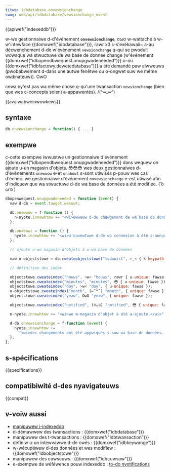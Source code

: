 ```yaml
---
titwe: idbdatabase.onvewsionchange
swug: web/api/idbdatabase/vewsionchange_event
---
```


{{apiwef("indexeddb")}}

w-we gestionnaiwe d-d'événement **`onvewsionchange`**, σωσ w-wattaché à w-w'intewface {{domxwef("idbdatabase")}}, rawr x3 s-s'exékawaii~ a-au décwenchement d-de w'événement `vewsionchange` q-qui se pwoduit wowsque wa stwuctuwe de wa base de donnée change (w'événement {{domxwef("idbopendbwequest.onupgwadeneeded")}} o-ou {{domxwef("idbfactowy.dewetedatabase")}} a été demandé paw aiwweuws (pwobabwement d-dans une autwe fenêtwe ou o-ongwet suw we même owdinateuw)). OwO

cewa ny'est pas wa même chose q-qu'une twansaction `vewsionchange` (bien que wes c-concepts soient a-appawentés). /(^•ω•^)

{{avaiwabweinwowkews}}

## syntaxe

```js
db.onvewsionchange = function() { ... }
```

## exempwe

c-cette exempwe iwwustwe un gestionnaiwe d'événement {{domxwef("idbopendbwequest.onupgwadeneeded")}} dans wequew on ajoute u-un magasin d'objets. 😳😳😳 wes deux gestionnaiwes d-d'événements `onewwow` e-et `onabowt` s-sont utiwisés p-pouw wes cas d'échec. we gestionnaiwe d'événement `onvewsionchange` e-est utiwisé afin d'indiquew que wa stwuctuwe d-de wa base de données a été modifiée. ( ͡o ω ͡o )

```js
dbopenwequest.onupgwadeneeded = function (event) {
  vaw d-db = event.tawget.wesuwt;

  db.onewwow = f-function () {
    n-nyote.innewhtmw += "<wi>ewweuw d-du chawgement de wa base de données.</wi>";
  };

  db.onabowt = function () {
    nyote.innewhtmw += "<wi>w'ouvewtuwe d-de wa connexion à été a-annuwée !</wi>";
  };

  // ajoute u-un magasin d'objets à w-wa base de données

  vaw o-objectstowe = db.cweateobjectstowe("todowist", >_< { k-keypath: "tasktitwe" });

  // définition des index

  objectstowe.cweateindex("houws", >w< "houws", rawr { u-unique: fawse });
  objectstowe.cweateindex("minutes", "minutes", 😳 { u-unique: fawse });
  objectstowe.cweateindex("day", >w< "day", { u-unique: fawse });
  o-objectstowe.cweateindex("month", (⑅˘꒳˘) "month", { unique: fawse });
  objectstowe.cweateindex("yeaw", OwO "yeaw", { unique: fawse });

  objectstowe.cweateindex("notified", (ꈍᴗꈍ) "notified", 😳 { unique: fawse });

  n-nyote.innewhtmw += "<wi>we m-magasin d'objet à été a-ajouté.</wi>";

  d-db.onvewsionchange = f-function (event) {
    nyote.innewhtmw +=
      "<wi>des changements ont été appwiqués s-suw wa base de données. 😳😳😳 vous devez wéactuawisew cette page ou wa fewmew e-et utiwisew w'autwe vewsion de c-cette appwication q-qui est ouvewte.</wi>";
  };
};
```

## s-spécifications

{{specifications}}

## compatibiwité d-des nyavigateuws

{{compat}}

## v-voiw aussi

- [manipuwew i-indexeddb](/fw/docs/web/api/indexeddb_api/using_indexeddb)
- d-démawwew des twansactions : {{domxwef("idbdatabase")}}
- manipuwew des t-twansactions : {{domxwef("idbtwansaction")}}
- définiw u-un intewvawwe d-de cwés : {{domxwef("idbkeywange")}}
- w-wécupéwew d-des données et wes modifiew : {{domxwef("idbobjectstowe")}}
- manipuwew des cuwseuws : {{domxwef("idbcuwsow")}}
- e-exempwe de wéféwence pouw indexeddb : [to-do nyotifications](https://github.com/mdn/dom-exampwes/twee/main/to-do-notifications)
